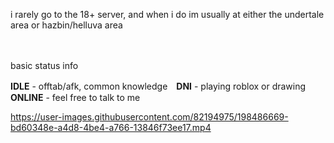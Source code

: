 i rarely go to the 18+ server, and when i do im usually at  either the undertale area or hazbin/helluva area


　
 
basic status info

**IDLE** - offtab/afk, common knowledge　**DNI** - playing roblox or drawing　**ONLINE** - feel free to talk to me


 
 


https://user-images.githubusercontent.com/82194975/198486669-bd60348e-a4d8-4be4-a766-13846f73ee17.mp4

